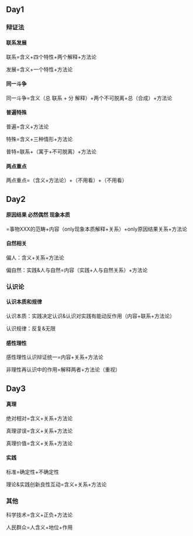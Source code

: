 ## Day1

### 辩证法

#### 联系发展

联系=含义+四个特性+两个解释+方法论

发展=含义+一个特性+方法论

#### 同一斗争

同一斗争=含义（总 联系 + 分 解释）+两个不可脱离+总（合成）+方法论

#### 普遍特殊

普遍=含义+方法论

特殊=含义+三种情形+方法论

普特=联系+（寓于+不可脱离）+方法论

#### 两点重点

两点重点=（含义+方法论）+（不用看）+（不用看）

## Day2

#### 原因结果 必然偶然 现象本质

=事物XXX的范畴+内容（only现象本质解释+关系）+only原因结果关系+方法论

#### 自然相关

偏人：含义+关系+方法论

偏自然：实践&人与自然=内容（实践+人与自然关系）+方法论

### 认识论

#### 认识本质和规律

认识本质：实践决定认识&认识对实践有能动反作用（内容+联系+方法论）

认识规律：反复&无限

#### 感性理性

感性理性认识辩证统一=内容+关系+方法论

非理性再认识中的作用=解释两者+方法论（重视）

## Day3

#### 真理

绝对相对=含义+关系+方法论

真理谬误=含义+关系+方法论

真理价值=含义+关系+方法论

#### 实践

标准=确定性+不确定性

理论&实践创新良性互动=含义+关系+方法论

### 其他

科学技术=含义+正负+方法论

人民群众=人含义+地位+作用